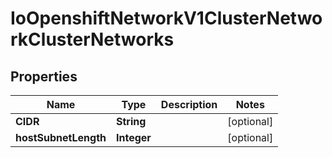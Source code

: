 
# IoOpenshiftNetworkV1ClusterNetworkClusterNetworks

## Properties
Name | Type | Description | Notes
------------ | ------------- | ------------- | -------------
**CIDR** | **String** |  |  [optional]
**hostSubnetLength** | **Integer** |  |  [optional]



